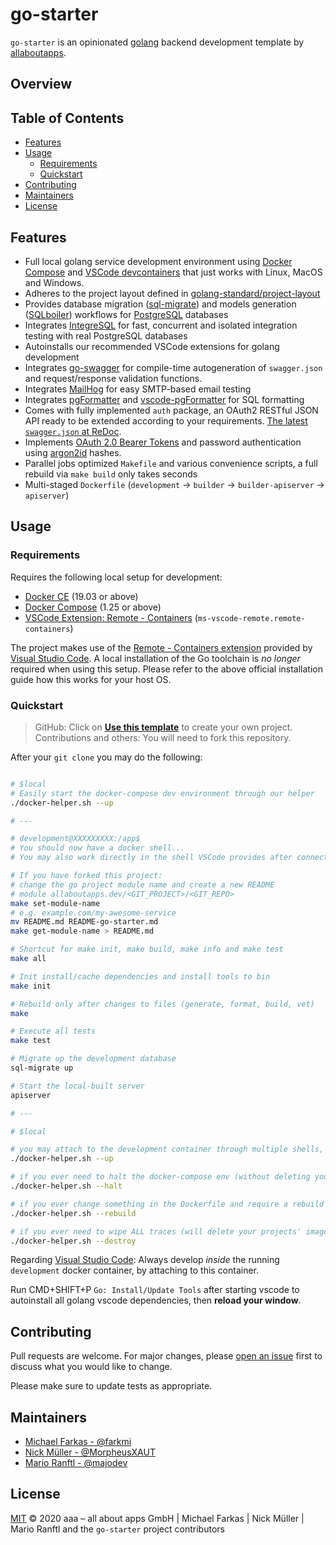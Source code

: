 # go-starter

`go-starter` is an opinionated [golang](https://golang.org/) backend development template by [allaboutapps](https://allaboutapps.at/).

## Overview

## Table of Contents

- [Features](#features)
- [Usage](#usage)
  - [Requirements](#requirements)
  - [Quickstart](#quickstart)
- [Contributing](#contributing)
- [Maintainers](#maintainers)
- [License](#license)

## Features

- Full local golang service development environment using [Docker Compose](https://docs.docker.com/compose/install/) and [VSCode devcontainers](https://code.visualstudio.com/docs/remote/containers) that just works with Linux, MacOS and Windows.
- Adheres to the project layout defined in [golang-standard/project-layout](https://github.com/golang-standards/project-layout)
- Provides database migration ([sql-migrate](https://github.com/rubenv/sql-migrate)) and models generation ([SQLboiler](https://github.com/volatiletech/sqlboiler)) workflows for [PostgreSQL](https://www.postgresql.org/) databases
- Integrates [IntegreSQL](https://github.com/allaboutapps/integresql) for fast, concurrent and isolated integration testing with real PostgreSQL databases
- Autoinstalls our recommended VSCode extensions for golang development
- Integrates [go-swagger](https://github.com/go-swagger/go-swagger) for compile-time autogeneration of `swagger.json` and request/response validation functions.
- Integrates [MailHog](https://github.com/mailhog/MailHog) for easy SMTP-based email testing
- Integrates [pgFormatter](https://github.com/darold/pgFormatter) and [vscode-pgFormatter](https://marketplace.visualstudio.com/items?itemName=bradymholt.pgformatter) for SQL formatting
- Comes with fully implemented `auth` package, an OAuth2 RESTful JSON API ready to be extended according to your requirements. [The latest `swagger.json` at ReDoc](https://redocly.github.io/redoc/?url=https://raw.githubusercontent.com/allaboutapps/go-starter/master/api/swagger.json).
- Implements [OAuth 2.0 Bearer Tokens](https://tools.ietf.org/html/rfc6750) and password authentication using [argon2id](https://godoc.org/github.com/alexedwards/argon2id) hashes.
- Parallel jobs optimized `Makefile` and various convenience scripts, a full rebuild via `make build` only takes seconds
- Multi-staged `Dockerfile` (`development` -> `builder` -> `builder-apiserver` -> `apiserver`)

## Usage

### Requirements

Requires the following local setup for development:

- [Docker CE](https://docs.docker.com/install/) (19.03 or above)
- [Docker Compose](https://docs.docker.com/compose/install/) (1.25 or above)
- [VSCode Extension: Remote - Containers](https://code.visualstudio.com/docs/remote/containers) (`ms-vscode-remote.remote-containers`)

The project makes use of the [Remote - Containers extension](https://code.visualstudio.com/docs/remote/containers) provided by [Visual Studio Code](https://code.visualstudio.com/). A local installation of the Go toolchain is *no longer* required when using this setup. Please refer to the above official installation guide how this works for your host OS.

### Quickstart

> GitHub: Click on **[Use this template](https://github.com/allaboutapps/go-starter/generate)** to create your own project.   
> Contributions and others: You will need to fork this repository.

After your `git clone` you may do the following:

```bash

# $local
# Easily start the docker-compose dev environment through our helper
./docker-helper.sh --up

# ---

# development@XXXXXXXXX:/app$
# You should now have a docker shell...
# You may also work directly in the shell VSCode provides after connecting via CMD+SHIFT+P "Remote-Containers: Reopen in Container"

# If you have forked this project:
# change the go project module name and create a new README
# module allaboutapps.dev/<GIT_PROJECT>/<GIT_REPO>
make set-module-name
# e.g. example.com/my-awesome-service
mv README.md README-go-starter.md
make get-module-name > README.md

# Shortcut for make init, make build, make info and make test
make all

# Init install/cache dependencies and install tools to bin
make init

# Rebuild only after changes to files (generate, format, build, vet)
make

# Execute all tests
make test

# Migrate up the development database
sql-migrate up

# Start the local-built server
apiserver

# ---

# $local

# you may attach to the development container through multiple shells, it's always the same command
./docker-helper.sh --up

# if you ever need to halt the docker-compose env (without deleting your projects' images & volumes)
./docker-helper.sh --halt

# if you ever change something in the Dockerfile and require a rebuild of the service image only
./docker-helper.sh --rebuild

# if you ever need to wipe ALL traces (will delete your projects' images & volumes)
./docker-helper.sh --destroy

```

Regarding [Visual Studio Code](https://code.visualstudio.com/): Always develop *inside* the running `development` docker container, by attaching to this container.

Run CMD+SHIFT+P `Go: Install/Update Tools` after starting vscode to autoinstall all golang vscode dependencies, then **reload your window**.

## Contributing

Pull requests are welcome. For major changes, please [open an issue](https://github.com/allaboutapps/go-starter/issues/new) first to discuss what you would like to change.

Please make sure to update tests as appropriate.

## Maintainers

- [Michael Farkas - @farkmi](https://github.com/farkmi)
- [Nick Müller - @MorpheusXAUT](https://github.com/MorpheusXAUT)
- [Mario Ranftl - @majodev](https://github.com/majodev)

## License

[MIT](LICENSE) © 2020 aaa – all about apps GmbH | Michael Farkas | Nick Müller | Mario Ranftl and the `go-starter` project contributors
